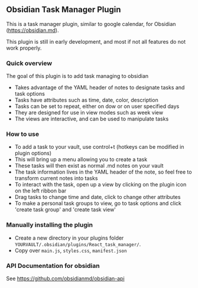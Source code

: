 ## Obsidian Task Manager Plugin

This is a task manager plugin, similar to google calendar, for Obsidian (https://obsidian.md).

This plugin is still in early development, and most if not all features do not work properly.


### Quick overview

The goal of this plugin is to add task managing to obsidian
- Takes advantage of the YAML header of notes to designate tasks and task options
- Tasks have attributes such as time, date, color, description
- Tasks can be set to repeat, either on dow or on user specified days
- They are designed for use in view modes such as week view
- The views are interactive, and can be used to manipulate tasks  

### How to use

- To add a task to your vault, use control+t (hotkeys can be modified in plugin options)
- This will bring up a menu allowing you to create a task
- These tasks will then exist as normal .md notes on your vault
- The task information lives in the YAML header of the note, so feel free to transform current notes into tasks
- To interact with the task, open up a view by clicking on the plugin icon on the left ribbon bar
- Drag tasks to change time and date, click to change other attributes
- To make a personal task groups to view, go to task options and click 'create task group' and 'create task view'

### Manually installing the plugin

- Create a new directory in your plugins folder `YOURVAULT/.obsidian/plugins/React_task_manager/`.
- Copy over `main.js`, `styles.css`, `manifest.json` 


### API Documentation for obsidian

See https://github.com/obsidianmd/obsidian-api
